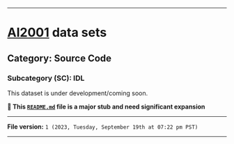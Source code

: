 
***

# [AI2001](https://github.com/seanpm2001/AI2001/) data sets

## Category: Source Code

### Subcategory (SC): IDL

This dataset is under development/coming soon.

**🌱️ This [`README.md`](/README.md) file is a major stub and need significant expansion**

***

**File version:** `1 (2023, Tuesday, September 19th at 07:22 pm PST)`

***
